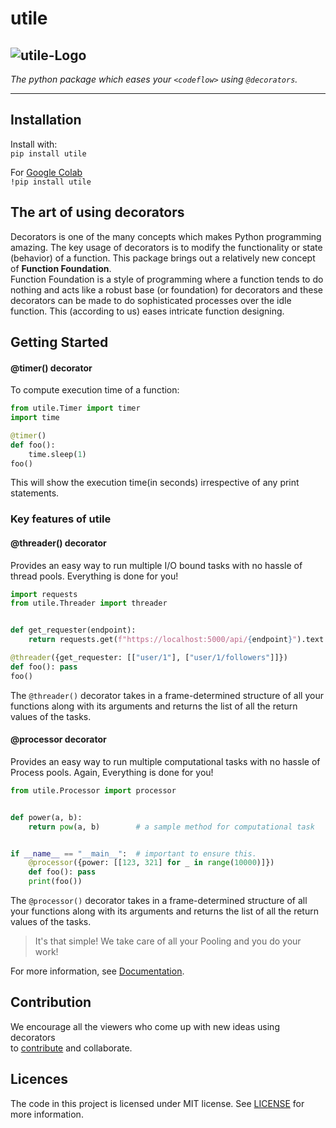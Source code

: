 # utile
![utile-Logo](https://github.com/j0fiN/Server_Utility/blob/master/docs/utile_logo2.png)
---
*The python package which eases your ```<codeflow>``` using `@decorators`.*
  
---
## Installation
Install with:  
```pip install utile```

For [Google Colab](https://colab.research.google.com/notebooks/welcome.ipynb)  
```!pip install utile```
## The art of using decorators
Decorators is one of the many concepts which makes Python programming amazing. The key usage 
of decorators is to modify the functionality or state (behavior) of a function. This package brings out a relatively 
new concept of
**Function Foundation**.  
Function Foundation is a style of programming where a function tends to do nothing and acts like a robust base (or 
foundation) for decorators and these decorators can be made to do sophisticated processes over the idle function.
This (according to us) eases intricate function designing.
## Getting Started
#### @timer() decorator
To compute execution time of a function:
```python
from utile.Timer import timer
import time

@timer()
def foo():
    time.sleep(1)
foo()
```
This will show the execution time(in seconds) irrespective of any print statements.

### Key features of utile

#### @threader() decorator
Provides an easy way to run multiple I/O bound tasks with no hassle of thread pools.
Everything is done for you!
```python
import requests
from utile.Threader import threader


def get_requester(endpoint):
    return requests.get(f"https://localhost:5000/api/{endpoint}").text # sample GET request

@threader({get_requester: [["user/1"], ["user/1/followers"]]})
def foo(): pass
foo()
``` 
The ``@threader()`` decorator takes in a frame-determined structure of all your functions along with its arguments
and returns the list of all the return values of the tasks.

#### @processor decorator
Provides an easy way to run multiple computational tasks with no hassle of Process pools.
Again, Everything is done for you!  
```python
from utile.Processor import processor


def power(a, b):
    return pow(a, b)        # a sample method for computational task


if __name__ == "__main__":  # important to ensure this.
    @processor({power: [[123, 321] for _ in range(10000)]})
    def foo(): pass
    print(foo())
```
The ``@processor()`` decorator takes in a frame-determined structure of all your functions along with its arguments
and returns the list of all the return values of the tasks.

> It's that simple! We take care of all your Pooling and you do your work!

For more information, see [Documentation](http://127.0.0.1:8000/documentation/).
## Contribution
We encourage all the viewers who come up with new ideas using decorators  
to [contribute](https://github.com/) and collaborate.

## Licences
The code in this project is licensed under MIT license. See [LICENSE](https://github.com/j0fiN/Server_Utility/blob/master/LICENSE) for more information.



